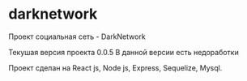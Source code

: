 # darknetwork
Проект социальная сеть - DarkNetwork

Текушая версия проекта 0.0.5
В данной версии есть недоработки

Проект сделан на React js, Node js, Express, Sequelize, Mysql.
